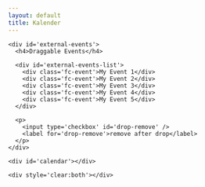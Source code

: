 ```yaml
---
layout: default
title: Kalender
---
```


<head>
<meta charset='utf-8' />
<link href='/packagesFullcalendar/core/main.css' rel='stylesheet' />
<link href='/packagesFullcalendar/daygrid/main.css' rel='stylesheet' />
<link href='/packagesFullcalendar/timegrid/main.css' rel='stylesheet' />
<link href='./packagesFullcalendar/list/main.css' rel='stylesheet' />
<script type='text/javascript' src='/assets/js/jquery-1.11.2.min.js'></script>
<script src='/packagesFullcalendar/core/main.js'></script>
<script src='/packagesFullcalendar/interaction/main.js'></script>
<script src='/packagesFullcalendar/daygrid/main.js'></script>
<script src='/packagesFullcalendar/timegrid/main.js'></script>
<script src='/packagesFullcalendar/list/main.js'></script>
<script>

  document.addEventListener('DOMContentLoaded', function() {
    var Calendar = FullCalendar.Calendar;
    var Draggable = FullCalendarInteraction.Draggable

    /* initialize the external events
    -----------------------------------------------------------------*/

    var containerEl = document.getElementById('external-events-list');
    new Draggable(containerEl, {
      itemSelector: '.fc-event',
      eventData: function(eventEl) {
        return {
          title: eventEl.innerText.trim()
        }
      }
    });

    //// the individual way to do it
    // var containerEl = document.getElementById('external-events-list');
    // var eventEls = Array.prototype.slice.call(
    //   containerEl.querySelectorAll('.fc-event')
    // );
    // eventEls.forEach(function(eventEl) {
    //   new Draggable(eventEl, {
    //     eventData: {
    //       title: eventEl.innerText.trim(),
    //     }
    //   });
    // });

    /* initialize the calendar
    -----------------------------------------------------------------*/

    var calendarEl = document.getElementById('calendar');
    var calendar = new Calendar(calendarEl, {
      plugins: [ 'interaction', 'dayGrid', 'timeGrid', 'list' ],
      header: {
        left: 'prev,next today',
        center: 'title',
        right: 'dayGridMonth,timeGridWeek,timeGridDay,listWeek'
      },
      editable: true,
      droppable: true, // this allows things to be dropped onto the calendar
      drop: function(arg) {
        // is the "remove after drop" checkbox checked?
        if (document.getElementById('drop-remove').checked) {
          // if so, remove the element from the "Draggable Events" list
          arg.draggedEl.parentNode.removeChild(arg.draggedEl);
        }
      }
    });
    calendar.render();
  });

</script>
<script type="text/javascript">
        $(document).ready(function(){
            $('#calendar').fullCalendar({});
        });
</script>
<style>

  body {
    margin-top: 40px;
    font-size: 14px;
    font-family: Arial, Helvetica Neue, Helvetica, sans-serif;
  }

  #wrap {
    width: 1100px;
    margin: 0 auto;
  }

  #external-events {
    float: left;
    width: 150px;
    padding: 0 10px;
    border: 1px solid #ccc;
    background: #eee;
    text-align: left;
  }

  #external-events h4 {
    font-size: 16px;
    margin-top: 0;
    padding-top: 1em;
  }

  #external-events .fc-event {
    margin: 10px 0;
    cursor: pointer;
  }

  #external-events p {
    margin: 1.5em 0;
    font-size: 11px;
    color: #666;
  }

  #external-events p input {
    margin: 0;
    vertical-align: middle;
  }

  #calendar {
    float: right;
    width: 900px;
  }

</style>
</head>
<body>
  <div id='wrap'>

    <div id='external-events'>
      <h4>Draggable Events</h4>

      <div id='external-events-list'>
        <div class='fc-event'>My Event 1</div>
        <div class='fc-event'>My Event 2</div>
        <div class='fc-event'>My Event 3</div>
        <div class='fc-event'>My Event 4</div>
        <div class='fc-event'>My Event 5</div>
      </div>

      <p>
        <input type='checkbox' id='drop-remove' />
        <label for='drop-remove'>remove after drop</label>
      </p>
    </div>

    <div id='calendar'></div>

    <div style='clear:both'></div>

  </div>
</body>
